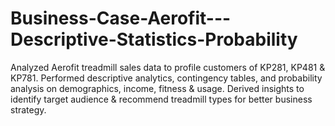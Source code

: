 # Business-Case-Aerofit---Descriptive-Statistics-Probability
Analyzed Aerofit treadmill sales data to profile customers of KP281, KP481 &amp; KP781. Performed descriptive analytics, contingency tables, and probability analysis on demographics, income, fitness &amp; usage. Derived insights to identify target audience &amp; recommend treadmill types for better business strategy.
